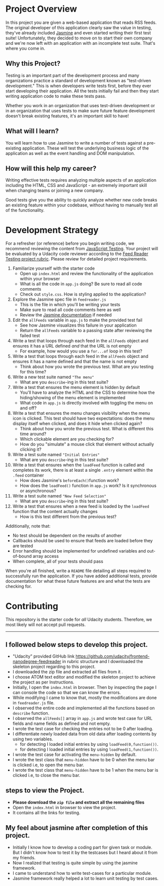 # Project Overview

In this project you are given a web-based application that reads RSS feeds. The original developer of this application clearly saw the value in testing, they've already included [Jasmine](http://jasmine.github.io/) and even started writing their first test suite! Unfortunately, they decided to move on to start their own company and we're now left with an application with an incomplete test suite. That's where you come in.

## Why this Project?

Testing is an important part of the development process and many organizations practice a standard of development known as "test-driven development." This is when developers write tests first, before they ever start developing their application. All the tests initially fail and then they start writing application code to make these tests pass.

Whether you work in an organization that uses test-driven development or in an organization that uses tests to make sure future feature development doesn't break existing features, it's an important skill to have!

## What will I learn?

You will learn how to use Jasmine to write a number of tests against a pre-existing application. These will test the underlying business logic of the application as well as the event handling and DOM manipulation.

## How will this help my career?

Writing effective tests requires analyzing multiple aspects of an application including the HTML, CSS and JavaScript - an extremely important skill when changing teams or joining a new company.

Good tests give you the ability to quickly analyze whether new code breaks an existing feature within your codebase, without having to manually test all of the functionality.

# Development Strategy

For a refresher (or reference) before you begin writing code, we recommend reviewing the content from [JavaScript Testing](https://www.udacity.com/course/javascript-testing--ud549). Your project will be evaluated by a Udacity code reviewer according to the [Feed Reader Testing project rubric](https://review.udacity.com/#!/rubrics/18/view). Please review for detailed project requirements.

1.  Familiarize yourself with the starter code
    -   Open up `index.html` and review the functionality of the application within your browser
    -   What is all the code in `app.js` doing? Be sure to read all code comments
    -   Check out `style.css`. How is styling applied to the application?
2.  Explore the Jasmine spec file in `feedreader.js`
    -   This is the file in which you'll be writing your tests
    -   Make sure to read all code comments here as well
    -   Review the [Jasmine documentation](http://jasmine.github.io) if needed
3.  Edit the `allFeeds` variable in `app.js` to make the provided test fail
    -   See how Jasmine visualizes this failure in your application
    -   Return the `allFeeds` variable to a passing state after reviewing the failed test
4.  Write a test that loops through each feed in the `allFeeds` object and ensures it has a URL defined _and_ that the URL is not empty
    -   For example, how would you use a `for...of` loop in this test?
5.  Write a test that loops through each feed in the `allFeeds` object and ensures it has a name defined and that the name is not empty
    -   Think about how you wrote the previous test. What are you testing for this time?
6.  Write a new test suite named `"The menu"`
    -   What are you `describe`-ing in this test suite?
7.  Write a test that ensures the menu element is hidden by default
    -   You'll have to analyze the HTML and the CSS to determine how the hiding/showing of the menu element is implemented
    -   What code in `app.js` is directly involved with toggling the menu on and off?
8.  Write a test that ensures the menu changes visibility when the menu icon is clicked. This test should have two expectations: does the menu display itself when clicked, and does it hide when clicked again?
    -   Think about how you wrote the previous test. What is different this time around?
    -   Which clickable element are you checking for?
    -   How do you "simulate" a mouse click that element without actually clicking it?
9.  Write a test suite named `"Initial Entries"`
    -   What are you `describe`-ing in this test suite?
10. Write a test that ensures when the `loadFeed` function is called and completes its work, there is at least a single `.entry` element within the `.feed` container
    -   How does Jasmine's `beforeEach()`function work?
    -   How does the `loadFeed()` function in `app.js` work? Is it synchronous or asynchronous?
11. Write a test suite named `"New Feed Selection"`
    -   What are you `describe`-ing in this test suite?
12. Write a test that ensures when a new feed is loaded by the `loadFeed` function that the content actually changes
    -   How is this test different from the previous test?

Additionally, note that:

-   No test should be dependent on the results of another
-   Callbacks should be used to ensure that feeds are loaded before they are tested
-   Error handling should be implemented for undefined variables and out-of-bound array access
-   When complete, all of your tests should pass

When you're all finished, write a `README` file detailing all steps required to successfully run the application. If you have added additional tests, provide documentation for what these future features are and what the tests are checking for.

# Contributing

This repository is the starter code for _all_ Udacity students. Therefore, we most likely will not accept pull requests.

* * *

## I followed below steps to develop this project.

-   "Udacity" provided GitHub link <https://github.com/udacity/frontend-nanodegree-feedreader> in rubric structure and I downloaded the skeleton project  regarding to this project.
-   I downloaded the zip file and extracted all files from it .
-   I choose ATOM text editor and modified the skeleton project to  achieve the project as per Instructions.
-   Initially, I open the `index.html` in browser. Then by inspecting the page I can console the code so that we can know the errors.
-   While modifying I came to know that, mostly the modifications are done in `feedreader.js` file.
-   I observed the entire code and implemented all the functions based on `describe` function.
-   I observed the `allFeeds[]` array in `app.js` and wrote test case for URL fields and name fields as defined and not empty.
-   I wrote the test case for checking the entries not to be 0 after loading.
-   I differentiate newly loaded data from old data after loading contents by using two variables.
    -   for detecting I loaded initial entries by using `loadFeed(0,function())`.
    -   for detecting I loaded initial entries by using `loadFeed(1,function())`.
-   I wrote the test case for activating the `menu-hidden` by default.
-   I wrote the test class that `menu-hidden` have to be 0 when the menu bar is clicked i.e, to open the menu bar.
-   I wrote the test class that `menu-hidden` have to be 1
    when the menu bar is clicked i.e, to close the menu bar.

## steps to view the Project.

-   **Please download the `zip file` and extract all the remaining files**
-   Open the `index.html` in browser to view the project.
-   It contains all the links for testing.

## My feel about jasmine after completion of this project.

-   Initially I know how to develop a coding part for given task or module. But I didn't know how to test it by the testcases but I heard about it from my friends.
-   Now I realized that testing is quite simple  by using the jasmine framework.
-   I came to understand how to write test-cases for a particular module.
-   Jasmine framework really helped a lot to learn unit testing by test cases.
